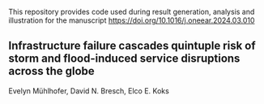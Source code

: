 This repository provides code used during result generation, analysis and illustration for the manuscript https://doi.org/10.1016/j.oneear.2024.03.010

## Infrastructure failure cascades quintuple risk of storm and flood-induced service disruptions across the globe

Evelyn Mühlhofer, David N. Bresch, Elco E. Koks

